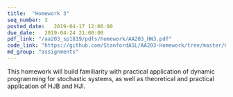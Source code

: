 ```yaml
---
title:  "Homework 3"
seq_number: 3
posted_date:   2019-04-17 12:00:00
due_date:   2019-04-24 21:00:00
pdf_link: "/aa203_sp1819/pdfs/homework/AA203_HW3.pdf"
code_link: "https://github.com/StanfordASL/AA203-Homework/tree/master/HW3"
md_group: "assignments"
---
```


This homework will build familiarity with practical application of dynamic programming for stochastic systems, as well as theoretical and practical application of HJB and HJI.
